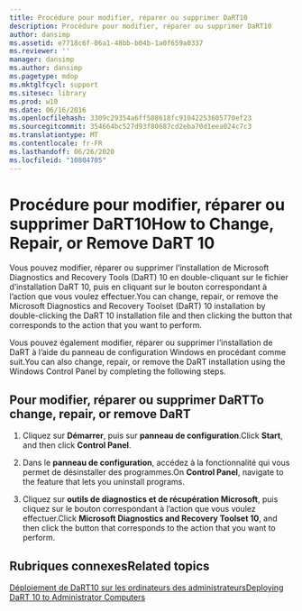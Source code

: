 ```yaml
---
title: Procédure pour modifier, réparer ou supprimer DaRT10
description: Procédure pour modifier, réparer ou supprimer DaRT10
author: dansimp
ms.assetid: e7718c6f-06a1-48bb-b04b-1a0f659a0337
ms.reviewer: ''
manager: dansimp
ms.author: dansimp
ms.pagetype: mdop
ms.mktglfcycl: support
ms.sitesec: library
ms.prod: w10
ms.date: 06/16/2016
ms.openlocfilehash: 3309c29354a6ff508618fc91042253605770ef23
ms.sourcegitcommit: 354664bc527d93f80687cd2eba70d1eea024c7c3
ms.translationtype: MT
ms.contentlocale: fr-FR
ms.lasthandoff: 06/26/2020
ms.locfileid: "10804705"
---
```

# <span data-ttu-id="b0ed5-103">Procédure pour modifier, réparer ou supprimer DaRT10</span><span class="sxs-lookup"><span data-stu-id="b0ed5-103">How to Change, Repair, or Remove DaRT 10</span></span>


<span data-ttu-id="b0ed5-104">Vous pouvez modifier, réparer ou supprimer l’installation de Microsoft Diagnostics and Recovery Tools (DaRT) 10 en double-cliquant sur le fichier d’installation DaRT 10, puis en cliquant sur le bouton correspondant à l’action que vous voulez effectuer.</span><span class="sxs-lookup"><span data-stu-id="b0ed5-104">You can change, repair, or remove the Microsoft Diagnostics and Recovery Toolset (DaRT) 10 installation by double-clicking the DaRT 10 installation file and then clicking the button that corresponds to the action that you want to perform.</span></span>

<span data-ttu-id="b0ed5-105">Vous pouvez également modifier, réparer ou supprimer l’installation de DaRT à l’aide du panneau de configuration Windows en procédant comme suit.</span><span class="sxs-lookup"><span data-stu-id="b0ed5-105">You can also change, repair, or remove the DaRT installation using the Windows Control Panel by completing the following steps.</span></span>

## <span data-ttu-id="b0ed5-106">Pour modifier, réparer ou supprimer DaRT</span><span class="sxs-lookup"><span data-stu-id="b0ed5-106">To change, repair, or remove DaRT</span></span>


1.  <span data-ttu-id="b0ed5-107">Cliquez sur **Démarrer**, puis sur **panneau de configuration**.</span><span class="sxs-lookup"><span data-stu-id="b0ed5-107">Click **Start**, and then click **Control Panel**.</span></span>

2.  <span data-ttu-id="b0ed5-108">Dans le **panneau de configuration**, accédez à la fonctionnalité qui vous permet de désinstaller des programmes.</span><span class="sxs-lookup"><span data-stu-id="b0ed5-108">On **Control Panel**, navigate to the feature that lets you uninstall programs.</span></span>

3.  <span data-ttu-id="b0ed5-109">Cliquez sur **outils de diagnostics et de récupération Microsoft**, puis cliquez sur le bouton correspondant à l’action que vous voulez effectuer.</span><span class="sxs-lookup"><span data-stu-id="b0ed5-109">Click **Microsoft Diagnostics and Recovery Toolset 10**, and then click the button that corresponds to the action that you want to perform.</span></span>

## <span data-ttu-id="b0ed5-110">Rubriques connexes</span><span class="sxs-lookup"><span data-stu-id="b0ed5-110">Related topics</span></span>


[<span data-ttu-id="b0ed5-111">Déploiement de DaRT10 sur les ordinateurs des administrateurs</span><span class="sxs-lookup"><span data-stu-id="b0ed5-111">Deploying DaRT 10 to Administrator Computers</span></span>](deploying-dart-10-to-administrator-computers.md)

 

 





